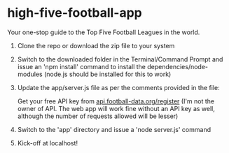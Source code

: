 # high-five-football-app
Your one-stop guide to the Top Five Football Leagues in the world.

1. Clone the repo or download the zip file to your system

2. Switch to the downloaded folder in the Terminal/Command Prompt and issue an 'npm install' command to install the dependencies/node-modules (node.js should be installed for this to work)
3. Update the app/server.js file as per the comments provided in the file:

    Get your free API key from [api.football-data.org/register](http://api.football-data.org/register)
    (I'm not the owner of API. The web app will work fine without an API key as well, although the number of requests allowed will be lesser)
    
4. Switch to the 'app' directory and issue a 'node server.js' command
5. Kick-off at localhost!